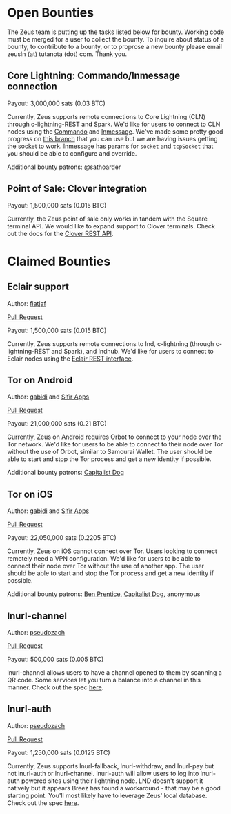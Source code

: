# Open Bounties

The Zeus team is putting up the tasks listed below for bounty. Working code must be merged for a user to collect the bounty. To inquire about status of a bounty, to contribute to a bounty, or to proprose a new bounty please email zeusln (at) tutanota (dot) com. Thank you.

## Core Lightning: Commando/lnmessage connection

Payout: 3,000,000 sats (0.03 BTC)

Currently, Zeus supports remote connections to Core Lightning (CLN) through c-lightning-REST and Spark. We'd like for users to connect to CLN nodes using the [Commando](https://lightning.readthedocs.io/lightning-commando.7.html) and [lnmessage](https://github.com/aaronbarnardsound/lnmessage). We've made some pretty good progress on [this branch](https://github.com/ZeusLN/zeus/compare/master...kaloudis:zeus:lnsocket) that you can use but we are having issues getting the socket to work. lnmessage has params for `socket` and `tcpSocket` that you should be able to configure and override.

Additional bounty patrons: @sathoarder

## Point of Sale: Clover integration

Payout: 1,500,000 sats (0.015 BTC)

Currently, the Zeus point of sale only works in tandem with the Square terminal API. We would like to expand support to Clover terminals. Check out the docs for the [Clover REST API](https://docs.clover.com/docs/making-rest-api-calls).

# Claimed Bounties

## Eclair support
Author: [fiatjaf](https://github.com/fiatjaf)

[Pull Request](https://github.com/ZeusLN/zeus/pull/323)

Payout: 1,500,000 sats (0.015 BTC)

Currently, Zeus supports remote connections to lnd, c-lightning (through c-lightning-REST and Spark), and lndhub. We'd like for users to connect to Eclair nodes using the [Eclair REST interface](https://acinq.github.io/eclair/).

## Tor on Android
Author: [gabidi](https://github.com/gabidi/) and [Sifir Apps](https://sifir.io/)

[Pull Request](https://github.com/ZeusLN/zeus/pull/394)

Payout: 21,000,000 sats (0.21 BTC)

Currently, Zeus on Android requires Orbot to connect to your node over the Tor network. We'd like for users to be able to connect to their node over Tor without the use of Orbot, similar to Samourai Wallet. The user should be able to start and stop the Tor process and get a new identity if possible.

Additional bounty patrons: [Capitalist Dog](https://github.com/capitalistdog)

## Tor on iOS
Author: [gabidi](https://github.com/gabidi/) and [Sifir Apps](https://sifir.io/)

[Pull Request](https://github.com/ZeusLN/zeus/pull/394)

Payout: 22,050,000 sats (0.2205 BTC)

Currently, Zeus on iOS cannot connect over Tor. Users looking to connect remotely need a VPN configuration. We'd like for users to be able to connect their node over Tor without the use of another app. The user should be able to start and stop the Tor process and get a new identity if possible.

Additional bounty patrons: [Ben Prentice](https://twitter.com/mrcoolbp), [Capitalist Dog](https://github.com/capitalistdog), anonymous

## lnurl-channel
Author: [pseudozach](https://github.com/pseudozach)

[Pull Request](https://github.com/ZeusLN/zeus/pull/478)

Payout: 500,000 sats (0.005 BTC)

lnurl-channel allows users to have a channel opened to them by scanning a QR code. Some services let you turn a balance into a channel in this manner. Check out the spec [here](https://github.com/fiatjaf/lnurl-rfc/blob/master/lnurl-channel.md).

## lnurl-auth
Author: [pseudozach](https://github.com/pseudozach)

[Pull Request](https://github.com/ZeusLN/zeus/pull/500)

Payout: 1,250,000 sats (0.0125 BTC)

Currently, Zeus supports lnurl-fallback, lnurl-withdraw, and lnurl-pay but not lnurl-auth or lnurl-channel. lnurl-auth will allow users to log into lnurl-auth powered sites using their lightning node. LND doesn't support it natively but it appears Breez has found a workaround - that may be a good starting point. You'll most likely have to leverage Zeus' local database. Check out the spec [here](https://github.com/fiatjaf/lnurl-rfc/blob/master/lnurl-auth.md).

